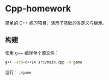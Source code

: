 # Cpp-homework

简单的 C++ 练习项目，演示了基础的类定义与继承。

## 构建

使用 g++ 编译单个源文件：

```bash
g++ -std=c++14 src/main.cpp -o game
```

运行：`./game`
